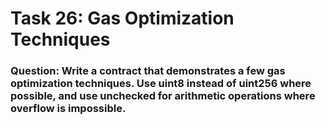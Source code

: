 # Task 26: Gas Optimization Techniques

### Question: Write a contract that demonstrates a few gas optimization techniques. Use uint8 instead of uint256 where possible, and use unchecked for arithmetic operations where overflow is impossible.